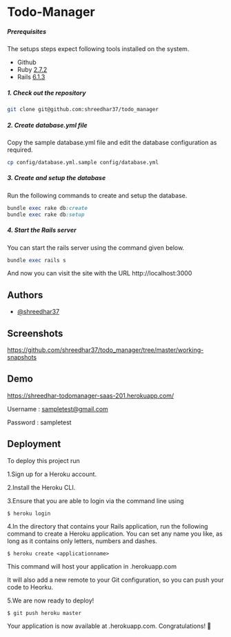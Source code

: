 # Todo-Manager
##### Prerequisites

The setups steps expect following tools installed on the system.

- Github
- Ruby [2.7.2](https://github.com/shreedhar37/todo_manager/blob/master/.ruby-version)
- Rails [6.1.3](https://github.com/shreedhar37/todo_manager/blob/master/Gemfile)

##### 1. Check out the repository

```bash
git clone git@github.com:shreedhar37/todo_manager
```

##### 2. Create database.yml file

Copy the sample database.yml file and edit the database configuration as required.

```bash
cp config/database.yml.sample config/database.yml
```

##### 3. Create and setup the database

Run the following commands to create and setup the database.

```ruby
bundle exec rake db:create
bundle exec rake db:setup
```

##### 4. Start the Rails server

You can start the rails server using the command given below.

```ruby
bundle exec rails s
```

And now you can visit the site with the URL http://localhost:3000

## Authors

- [@shreedhar37](https://github.com/shreedhar37)


## Screenshots

https://github.com/shreedhar37/todo_manager/tree/master/working-snapshots

## Demo

https://shreedhar-todomanager-saas-201.herokuapp.com/

Username : sampletest@gmail.com

Password : sampletest

## Deployment

To deploy this project run


1.Sign up for a Heroku account.

2.Install the Heroku CLI.

3.Ensure that you are able to login via the command line using

    $ heroku login

4.In the directory that contains your Rails application, run the following command to create a Heroku application. You can set any name you like, as long as it contains only letters, numbers and dashes.

    $ heroku create <applicationname>



This command will host your application in <applicationname>.herokuapp.com

It will also add a new remote to your Git configuration, so you can push your code to Heorku.

5.We are now ready to deploy!

    $ git push heroku master

Your application is now available at <applicationame>.herokuapp.com. Congratulations! 🎉
